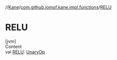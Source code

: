 //[Kane](../index.md)/[com.github.jomof.kane.impl.functions](index.md)/[RELU](-r-e-l-u.md)



# RELU  
[jvm]  
Content  
val [RELU](-r-e-l-u.md): [UnaryOp](../com.github.jomof.kane.impl/-unary-op/index.md)  



